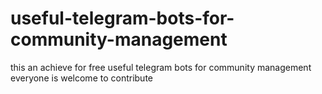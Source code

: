 # useful-telegram-bots-for-community-management
this an achieve for free useful telegram bots for community management   everyone is welcome to contribute
